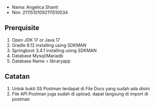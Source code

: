 - Nama: Angelica Shanti
- Nim: 21115101092111510034



## Prerquisite
1. Open JDK 17 or Java 17
2. Gradle 8.12 installing using SDKMAN
3. Springboot 3.4.1 installing using SDKMAN
4. Database Mysql/Mariadb
5. Database Name = libraryapp
## Catatan
1. Untuk bukti SS Postman terdapat di File Docs yang sudah ada disini
2. File API Postman juga sudah di upload, dapat langsung di import di postman
